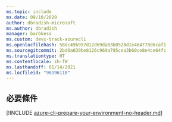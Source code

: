 ```yaml
---
ms.topic: include
ms.date: 09/10/2020
author: dbradish-microsoft
ms.author: dbradish
manager: barbkess
ms.custom: devx-track-azurecli
ms.openlocfilehash: 58dc49b957d12d69da83b0528d1e464778d6caf1
ms.sourcegitcommit: 2bd0a039be8126c969a795cea3b60ce8e4ce64fc
ms.translationtype: HT
ms.contentlocale: zh-TW
ms.lasthandoff: 01/14/2021
ms.locfileid: "98196110"
---
```

## <a name="prerequisites"></a>必要條件

[!INCLUDE [azure-cli-prepare-your-environment-no-header.md](azure-cli-prepare-your-environment-no-header.md)]
